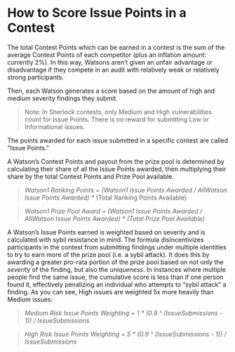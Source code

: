 # How to Score Issue Points in a Contest

The total Contest Points which can be earned in a contest is the sum of the average Contest Points of each competitor (plus an inflation amount: currently 2%). In this way, Watsons aren’t given an unfair advantage or disadvantage if they compete in an audit with relatively weak or relatively strong participants.

Then, each Watson generates a score based on the amount of high and medium severity findings they submit.&#x20;

> Note: In Sherlock contests, only Medium and High vulnerabilities count for Issue Points. There is no reward for submitting Low or Informational issues.

The points awarded for each issue submitted in a specific contest are called “Issue Points."&#x20;

A Watson’s Contest Points and payout from the prize pool is determined by calculating their share of all the Issue Points awarded, then multiplying their share by the total Contest Points and Prize Pool available.

> _Watson1 Ranking Points = (Watson1 Issue Points Awarded / AllWatson Issue Points Awarded) \*_ (Total Ranking Points Available)

> _Watson1 Prize Pool Award = (Watson1 Issue Points Awarded / AllWatson Issue Points Awarded) \* (Total Prize Pool Available)_

A Watson’s Issue Points earned is weighted based on severity and is calculated with sybil resistance in mind. The formula disincentivizes participants in the contest from submitting findings under multiple identities to try to earn more of the prize pool (i.e. a sybil attack). It does this by awarding a greater pro-rata portion of the prize pool based on not only the _severity_ of the finding, but also the _uniqueness_. In instances where multiple people find the same issue, the cumulative score is less than if one person found it, effectively penalizing an individual who attempts to “sybil attack” a finding. As you can see, High issues are weighted 5x more heavily than Medium issues:

> _Medium Risk Issue Points Weighting = 1 \* (0.9 ^ (IssueSubmissions - 1)) / IssueSubmissions_

> _High Risk Issue Points Weighting = 5 \* (0.9 ^ (IssueSubmissions - 1)) / IssueSubmissions_
